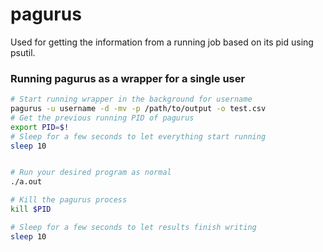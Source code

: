 # pagurus

Used for getting the information from a running job based on its pid using psutil.

### Running pagurus as a wrapper for a single user
```bash
# Start running wrapper in the background for username
pagurus -u username -d -mv -p /path/to/output -o test.csv
# Get the previous running PID of pagurus
export PID=$!
# Sleep for a few seconds to let everything start running
sleep 10 


# Run your desired program as normal
./a.out

# Kill the pagurus process
kill $PID

# Sleep for a few seconds to let results finish writing
sleep 10
```


<!-- ### Plotting results
```bash
hermit -i test_data-time.csv
``` -->